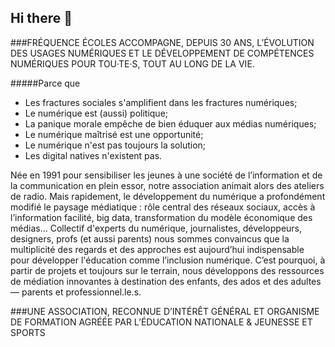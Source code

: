## Hi there 👋

<!--

**Here are some ideas to get you started:**

🙋‍♀️ A short introduction - what is your organization all about?
🌈 Contribution guidelines - how can the community get involved?
👩‍💻 Useful resources - where can the community find your docs? Is there anything else the community should know?
🍿 Fun facts - what does your team eat for breakfast?
🧙 Remember, you can do mighty things with the power of [Markdown](https://docs.github.com/github/writing-on-github/getting-started-with-writing-and-formatting-on-github/basic-writing-and-formatting-syntax)
-->

###FRÉQUENCE ÉCOLES ACCOMPAGNE, DEPUIS 30 ANS, L’ÉVOLUTION DES USAGES NUMÉRIQUES ET LE DÉVELOPPEMENT DE COMPÉTENCES NUMÉRIQUES POUR TOU·TE·S, 
TOUT AU LONG DE LA VIE.

#####Parce que

- Les fractures sociales s'amplifient dans les fractures numériques;
- Le numérique est (aussi) politique;
- La panique morale empêche de bien éduquer aux médias numériques;
- Le numérique maîtrisé est une opportunité;
- Le numérique n'est pas toujours la solution;
- Les digital natives n'existent pas.

Née en 1991 pour sensibiliser les jeunes à une société de l’information et de la communication en plein essor, notre association animait alors des ateliers de radio. Mais rapidement, le développement du numérique a profondément modifié le paysage médiatique : rôle central des réseaux sociaux, accès à l’information facilité, big data, transformation du modèle économique des médias…
Collectif d'experts du numérique, journalistes, développeurs, designers, profs (et aussi parents) nous sommes convaincus que la multiplicité des regards et des approches est aujourd’hui indispensable pour développer l'éducation comme l’inclusion numérique. C’est pourquoi, à partir de projets et toujours sur le terrain, nous développons des ressources de médiation innovantes à destination des enfants, des ados et des adultes — parents et professionnel.le.s.

###UNE ASSOCIATION, RECONNUE D’INTÉRÊT GÉNÉRAL ET ORGANISME DE FORMATION AGRÉÉE PAR L’ÉDUCATION NATIONALE & JEUNESSE ET SPORTS
